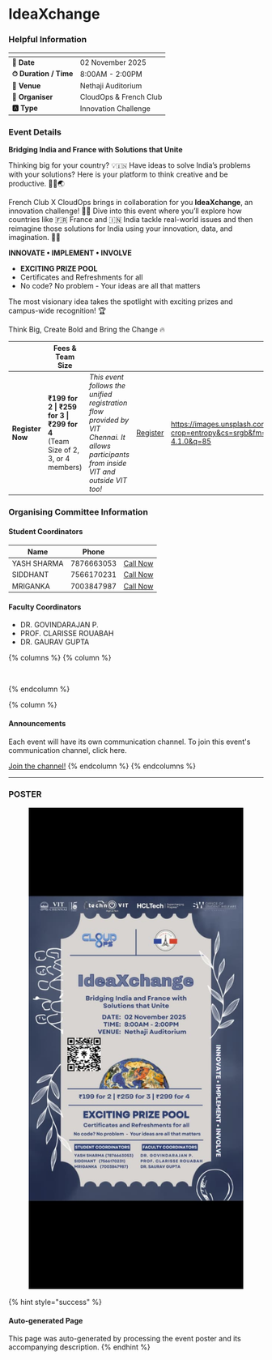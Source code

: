 # IdeaXchange

### Helpful Information

<table data-view="cards"><thead><tr><th></th><th></th></tr></thead><tbody><tr><td><strong>📅 Date</strong></td><td>02 November 2025</td></tr><tr><td><strong>⏱ Duration / Time</strong></td><td>8:00AM - 2:00PM</td></tr><tr><td><strong>📍 Venue</strong></td><td>Nethaji Auditorium</td></tr><tr><td><strong>👤 Organiser</strong></td><td>CloudOps &#x26; French Club</td></tr><tr><td><strong>🅰️ Type</strong></td><td>Innovation Challenge</td></tr></tbody></table>

### Event Details

**Bridging India and France with Solutions that Unite**

Thinking big for your country? 💡🇮🇳 Have ideas to solve India’s problems with your solutions? Here is your platform to think creative and be productive. 🎨✨🌏

French Club X CloudOps brings in collaboration for you **IdeaXchange**, an innovation challenge! 🚀🤝 Dive into this event where you’ll explore how countries like 🇫🇷 France and 🇮🇳 India tackle real-world issues and then reimagine those solutions for India using your innovation, data, and imagination. 🧠💭

**INNOVATE • IMPLEMENT • INVOLVE**

* **EXCITING PRIZE POOL**
* Certificates and Refreshments for all
* No code? No problem - Your ideas are all that matters

The most visionary idea takes the spotlight with exciting prizes and campus-wide recognition! 🏆

Think Big, Create Bold and Bring the Change 🔥

<table data-card-size="large" data-view="cards" data-full-width="false"><thead><tr><th></th><th>Fees &#x26; Team Size</th><th></th><th></th><th data-hidden data-card-cover data-type="image">Cover image</th></tr></thead><tbody><tr><td><h4>Register Now</h4></td><td><strong>₹199 for 2 | ₹259 for 3 | ₹299 for 4</strong><br>(Team Size of 2, 3, or 4 members)</td><td><em>This event follows the unified registration flow provided by VIT Chennai. It allows participants from inside VIT and outside VIT too!</em></td><td><a href="https://tr.ee/g6WOjn" class="button primary" data-icon="rocket-launch">Register</a></td><td><a href="https://images.unsplash.com/photo-1607000975574-0b425df6975a?crop=entropy&#x26;cs=srgb&#x26;fm=jpg&#x26;ixid=M3wxOTcwMjR8MHwxfHNlYXJjaHwxfHxnbyUyMGZvciUyMGl0fGVufDB8fHx8MTc2MTMwMTA2N3ww&#x26;ixlib=rb-4.1.0&#x26;q=85">https://images.unsplash.com/photo-1607000975574-0b425df6975a?crop=entropy&#x26;cs=srgb&#x26;fm=jpg&#x26;ixid=M3wxOTcwMjR8MHwxfHNlYXJjaHwxfHxnbyUyMGZvciUyMGl0fGVufDB8fHx8MTc2MTMwMTA2N3ww&#x26;ixlib=rb-4.1.0&#x26;q=85</a></td></tr></tbody></table>

### Organising Committee Information

#### Student Coordinators

<table data-card-size="large" data-view="cards"><thead><tr><th>Name</th><th>Phone</th><th></th></tr></thead><tbody><tr><td>YASH SHARMA</td><td>7876663053</td><td><a href="tel:7876663053" class="button secondary">Call Now</a></td></tr><tr><td>SIDDHANT</td><td>7566170231</td><td><a href="tel:7566170231" class="button secondary">Call Now</a></td></tr><tr><td>MRIGANKA</td><td>7003847987</td><td><a href="tel:7003847987" class="button secondary">Call Now</a></td></tr></tbody></table>

#### Faculty Coordinators

* DR. GOVINDARAJAN P.
* PROF. CLARISSE ROUABAH
* DR. GAURAV GUPTA

{% columns %}
{% column %}
<figure><img src="https://images.unsplash.com/photo-1650897877751-4446f_2_a0cb3?crop=entropy&#x26;cs=srgb&#x26;fm=jpg&#x26;ixid=M3wxOTcwMjR8MHwxfHNlYXJjaHw2fHxhbm5vdW5jZW1lbnR8ZW58MHx8fHwxNzYxMjQ2MzUxfDA&#x26;ixlib=rb-4.1.0&#x26;q=85" alt=""><figcaption></figcaption></figure>
{% endcolumn %}

{% column %}
#### Announcements

Each event will have its own communication channel. To join this event's communication channel, click here.

<a href="https://tr.ee/g6WOjn" class="button primary" data-icon="bullhorn">Join the channel!</a>
{% endcolumn %}
{% endcolumns %}

***

### POSTER

<figure><img src="../../.gitbook/assets/image (6).png" alt=""><figcaption></figcaption></figure>

{% hint style="success" %}
#### Auto-generated Page

This page was auto-generated by processing the event poster and its accompanying description.
{% endhint %}
